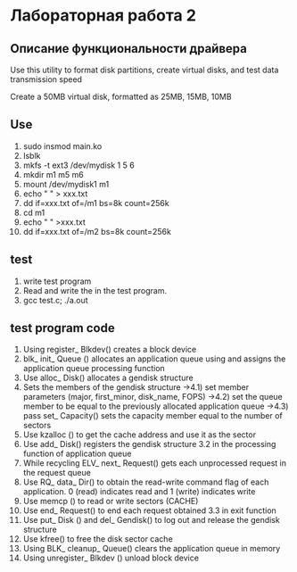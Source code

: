 # Лабораторная работа 2

## Описание функциональности драйвера

Use this utility to format disk partitions, create virtual disks, and test data transmission speed

Create a 50MB virtual disk, formatted as 25MB, 15MB, 10MB

## Use

1. sudo insmod  main.ko
2. lsblk
3. mkfs -t ext3 /dev/mydisk 1 5 6
4. mkdir m1 m5 m6
5. mount /dev/mydisk1 m1
6. echo "     " > xxx.txt 
7. dd if=xxx.txt of=/m1 bs=8k count=256k
8. cd m1
9. echo "   " >xxx.txt
10. dd if=xxx.txt of=/m2 bs=8k count=256k

## test 
1. write test program
2. Read and write the 
in the test program.
3. gcc test.c; ./a.out

## test program  code 
1) Using register_ Blkdev() creates a block device
2) blk_ init_ Queue () allocates an application queue using and assigns the application queue processing function
3) Use alloc_ Disk() allocates a gendisk structure
4) Sets the members of the gendisk structure
->4.1) set member parameters (major, first_minor, disk_name, FOPS)
->4.2) set the queue member to be equal to the previously allocated application queue
->4.3) pass set_ Capacity() sets the capacity member equal to the number of sectors
5) Use kzalloc () to get the cache address and use it as the sector
6) Use add_ Disk() registers the gendisk structure
3.2 in the processing function of application queue
1) While recycling ELV_ next_ Request() gets each unprocessed request in the request queue
2) Use RQ_ data_ Dir() to obtain the read-write command flag of each application. 0 (read) indicates read and 1 (write) indicates write
3) Use memcp () to read or write sectors (CACHE)
4) Use end_ Request() to end each request obtained
3.3 in exit function
1) Use put_ Disk () and del_ Gendisk() to log out and release the gendisk structure
2) Use kfree() to free the disk sector cache
3) Using BLK_ cleanup_ Queue() clears the application queue in memory
4) Using unregister_ Blkdev () unload block device